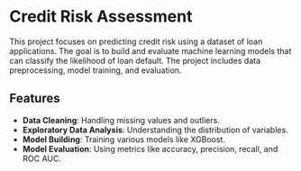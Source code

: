 
# Credit Risk Assessment

This project focuses on predicting credit risk using a dataset of loan applications. The goal is to build and evaluate machine learning models that can classify the likelihood of loan default. The project includes data preprocessing, model training, and evaluation.

## Features

- **Data Cleaning**: Handling missing values and outliers.
- **Exploratory Data Analysis**: Understanding the distribution of variables.
- **Model Building**: Training various models like XGBoost.
- **Model Evaluation**: Using metrics like accuracy, precision, recall, and ROC AUC.

